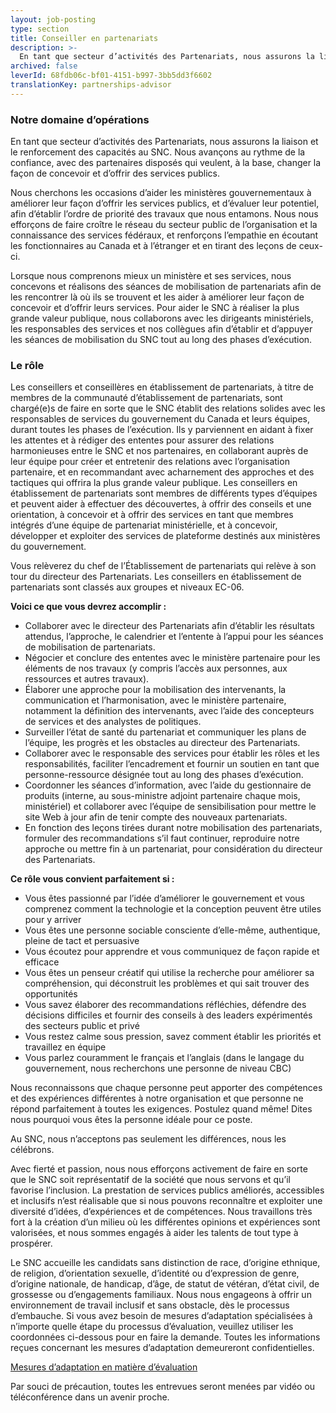 ```yaml
---
layout: job-posting
type: section
title: Conseiller en partenariats
description: >-
  En tant que secteur d’activités des Partenariats, nous assurons la liaison et le renforcement des capacités au SNC. Nous avançons au rythme de la confiance, avec des partenaires disposés qui veulent, à la base, changer la façon de concevoir et d’offrir des services publics.
archived: false
leverId: 68fdb06c-bf01-4151-b997-3bb5dd3f6602
translationKey: partnerships-advisor
---
```

### Notre domaine d’opérations

En tant que secteur d’activités des Partenariats, nous assurons la liaison et le renforcement des capacités au SNC. Nous avançons au rythme de la confiance, avec des partenaires disposés qui veulent, à la base, changer la façon de concevoir et d’offrir des services publics.

Nous cherchons les occasions d’aider les ministères gouvernementaux à améliorer leur façon d’offrir les services publics, et d’évaluer leur potentiel, afin d’établir l’ordre de priorité des travaux que nous entamons. Nous nous efforçons de faire croître le réseau du secteur public de l’organisation et la connaissance des services fédéraux, et renforçons l’empathie en écoutant les fonctionnaires au Canada et à l’étranger et en tirant des leçons de ceux-ci.

Lorsque nous comprenons mieux un ministère et ses services, nous concevons et réalisons des séances de mobilisation de partenariats afin de les rencontrer là où ils se trouvent et les aider à améliorer leur façon de concevoir et d’offrir leurs services. Pour aider le SNC à réaliser la plus grande valeur publique, nous collaborons avec les dirigeants ministériels, les responsables des services et nos collègues afin d’établir et d’appuyer les séances de mobilisation du SNC tout au long des phases d’exécution.

### Le rôle

Les conseillers et conseillères en établissement de partenariats, à titre de membres de la communauté d’établissement de partenariats, sont chargé(e)s de faire en sorte que le SNC établit des relations solides avec les responsables de services du gouvernement du Canada et leurs équipes, durant toutes les phases de l’exécution. Ils y parviennent en aidant à fixer les attentes et à rédiger des ententes pour assurer des relations harmonieuses entre le SNC et nos partenaires, en collaborant auprès de leur équipe pour créer et entretenir des relations avec l’organisation partenaire, et en recommandant avec acharnement des approches et des tactiques qui offrira la plus grande valeur publique. Les conseillers en établissement de partenariats sont membres de différents types d’équipes et peuvent aider à effectuer des découvertes, à offrir des conseils et une orientation, à concevoir et à offrir des services en tant que membres intégrés d’une équipe de partenariat ministérielle, et à concevoir, développer et exploiter des services de plateforme destinés aux ministères du gouvernement.

Vous relèverez du chef de l’Établissement de partenariats qui relève à son tour du directeur des Partenariats. Les conseillers en établissement de partenariats sont classés aux groupes et niveaux EC-06.

**Voici ce que vous devrez accomplir :**

* Collaborer avec le directeur des Partenariats afin d’établir les résultats attendus, l’approche, le calendrier et l’entente à l’appui pour les séances de mobilisation de partenariats.
* Négocier et conclure des ententes avec le ministère partenaire pour les éléments de nos travaux (y compris l’accès aux personnes, aux ressources et autres travaux).
* Élaborer une approche pour la mobilisation des intervenants, la communication et l’harmonisation, avec le ministère partenaire, notamment la définition des intervenants, avec l’aide des concepteurs de services et des analystes de politiques.
* Surveiller l’état de santé du partenariat et communiquer les plans de l’équipe, les progrès et les obstacles au directeur des Partenariats.
* Collaborer avec le responsable des services pour établir les rôles et les responsabilités, faciliter l’encadrement et fournir un soutien en tant que personne-ressource désignée tout au long des phases d’exécution.
* Coordonner les séances d’information, avec l’aide du gestionnaire de produits (interne, au sous-ministre adjoint partenaire chaque mois, ministériel) et collaborer avec l’équipe de sensibilisation pour mettre le site Web à jour afin de tenir compte des nouveaux partenariats.
* En fonction des leçons tirées durant notre mobilisation des partenariats, formuler des recommandations s’il faut continuer, reproduire notre approche ou mettre fin à un partenariat, pour considération du directeur des Partenariats.

**Ce rôle vous convient parfaitement si :**

* Vous êtes passionné par l’idée d’améliorer le gouvernement et vous comprenez comment la technologie et la conception peuvent être utiles pour y arriver
* Vous êtes une personne sociable consciente d’elle-même, authentique, pleine de tact et persuasive
* Vous écoutez pour apprendre et vous communiquez de façon rapide et efficace
* Vous êtes un penseur créatif qui utilise la recherche pour améliorer sa compréhension, qui déconstruit les problèmes et qui sait trouver des opportunités
* Vous savez élaborer des recommandations réfléchies, défendre des décisions difficiles et fournir des conseils à des leaders expérimentés des secteurs public et privé
* Vous restez calme sous pression, savez comment établir les priorités et travaillez en équipe
* Vous parlez couramment le français et l’anglais (dans le langage du gouvernement, nous recherchons une personne de niveau CBC)

Nous reconnaissons que chaque personne peut apporter des compétences et des expériences différentes à notre organisation et que personne ne répond parfaitement à toutes les exigences. Postulez quand même! Dites nous pourquoi vous êtes la personne idéale pour ce poste.

Au SNC, nous n’acceptons pas seulement les différences, nous les célébrons.

Avec fierté et passion, nous nous efforçons activement de faire en sorte que le SNC soit représentatif de la société que nous servons et qu’il favorise l’inclusion. La prestation de services publics améliorés, accessibles et inclusifs n’est réalisable que si nous pouvons reconnaître et exploiter une diversité d’idées, d’expériences et de compétences. Nous travaillons très fort à la création d’un milieu où les différentes opinions et expériences sont valorisées, et nous sommes engagés à aider les talents de tout type à prospérer.

Le SNC accueille les candidats sans distinction de race, d’origine ethnique, de religion, d’orientation sexuelle, d’identité ou d’expression de genre, d’origine nationale, de handicap, d’âge, de statut de vétéran, d’état civil, de grossesse ou d’engagements familiaux. Nous nous engageons à offrir un environnement de travail inclusif et sans obstacle, dès le processus d’embauche. Si vous avez besoin de mesures d’adaptation spécialisées à n’importe quelle étape du processus d’évaluation, veuillez utiliser les coordonnées ci-dessous pour en faire la demande. Toutes les informations reçues concernant les mesures d’adaptation demeureront confidentielles.

[Mesures d’adaptation en matière d’évaluation](https://www.canada.ca/fr/commission-fonction-publique/services/mesures-d-adaptation-matiere-evaluation.html)

Par souci de précaution, toutes les entrevues seront menées par vidéo ou téléconférence dans un avenir proche.